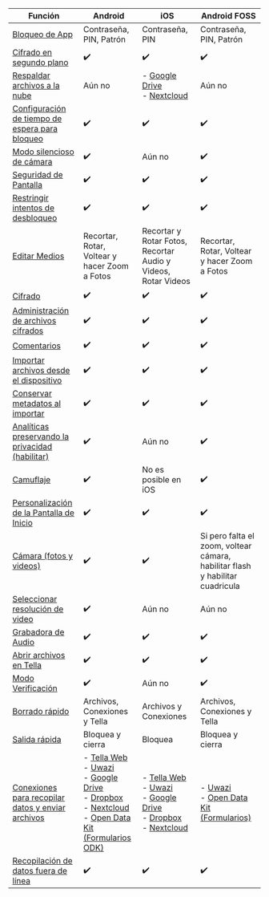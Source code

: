 
| **Función** | **Android**| **iOS** | **Android FOSS** |
|------|------|-----|-----|
|[Bloqueo de App](/features#app-lock)| Contraseña, PIN, Patrón|Contraseña, PIN | Contraseña, PIN, Patrón |
|[Cifrado en segundo plano](/features#background-encryption) | ✔️ | ✔️| ✔️ |
|[Respaldar archivos a la nube](/features#backup-files) | Aún no | - [Google Drive](/g-drive) <br />- [Nextcloud](/nextcloud)| Aún no |
|[Configuración de tiempo de espera para bloqueo](/features#lock-timeout-configuration)| ✔️| ✔️| ✔️ |
|[Modo silencioso de cámara](/features#camera-silent-mode)| ✔️| Aún no| ✔️ |
| [Seguridad de Pantalla](/features#screen-security)| ✔️| ✔️| ✔️ |
| [Restringir intentos de desbloqueo](features#restrict-unlocking-attempts)| ✔️| ✔️|  ✔️ |
| [Editar Medios](/features#edit-media)| Recortar, Rotar, Voltear y hacer Zoom a Fotos| Recortar y Rotar Fotos, Recortar Audio y Videos, Rotar Videos| Recortar, Rotar, Voltear y hacer Zoom a Fotos |
| [Cifrado](/features#encryption)| ✔️| ✔️| ✔️ |
| [Administración de archivos cifrados](/features#file-management)| ✔️ | ✔️ | ✔️ |
| [Comentarios](/features#feedback) | ✔️ | ✔️ | ✔️ |
| [Importar archivos desde el dispositivo](/features#import-files-from-device)| ✔️ | ✔️ | ✔️ |
| [Conservar metadatos al importar](/features#preserve-metadata-when-importing)| ✔️ | ✔️ |✔️ |
| [Analíticas preservando la privacidad (habilitar)](/features#privacy-preserving-analytics)| ✔️ | Aún no | ✔️ |
| [Camuflaje](/features#camouflage) | ✔️ | No es posible en iOS | ✔️ |
| [Personalización de la Pantalla de Inicio](/features#homescreen-customization) | ✔️ | ✔️ | ✔️ |
| [Cámara (fotos y videos)](/features#camera-photos-and-videos) | ✔️ | ✔️ | Si pero falta el zoom, voltear cámara, habilitar flash y habilitar cuadricula |
| [Seleccionar resolución de video](/features#select-video-resolution) | ✔️ | Aún no | Aún no |
| [Grabadora de Audio](/features#audio-recorder)| ✔️ | ✔️ | ✔️ |
| [Abrir archivos en Tella](/features#open-files-in-tella)| ✔️ | ✔️ | ✔️ |
| [Modo Verificación](/features#verification-mode)| ✔️ | Aún no | ✔️ |
| [Borrado rápido](/features#quick-delete)| Archivos, Conexiones y Tella | Archivos y Conexiones  | Archivos, Conexiones y Tella |
| [Salida rápida](/features#quick-exit)| Bloquea y cierra | Bloquea  | Bloquea y cierra  |
| [Conexiones para recopilar datos y enviar archivos](/features#connecting-to-servers) | - [Tella Web](/tella-web) <br />- [Uwazi](/uwazi) <br />- [Google Drive](/g-drive) <br />- [Dropbox](/dropbox) <br />- [Nextcloud](/nextcloud) <br /> - [Open Data Kit (Formularios ODK)](/odk) | - [Tella Web](/tella-web) <br />- [Uwazi](/uwazi) <br />- [Google Drive](/g-drive) <br />- [Dropbox](/dropbox) <br />- [Nextcloud](/nextcloud) |  - [Uwazi](/uwazi) <br />- [Open Data Kit (Formularios)](/odk)  |
| [Recopilación de datos fuera de línea](/features#offline-data-collection) | ✔️ | ✔️ |  ✔️ |
